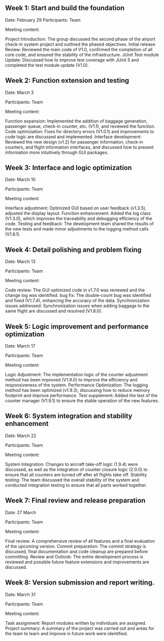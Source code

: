 ## Week 1: Start and build the foundation
Date: February 29
Participants: Team

Meeting content:

Project Introduction: The group discussed the second phase of the airport check-in system project and outlined the phased objectives.
Initial release Review: Reviewed the main code of V1.0, confirmed the completion of all core code, and ensured the stability of the infrastructure.
JUnit Test module Update: Discussed how to improve test coverage with JUnit 5 and completed the test module update (V1.0).

## Week 2: Function extension and testing
Date: March 3

Participants: Team

Meeting content:

Function expansion: Implemented the addition of baggage generation, passenger queue, check-in counter, etc. (V1.1), and reviewed the function.
Code optimization: Fixes for directory errors (V1.0.1) and improvements to code logic are discussed and implemented.
Interface development: Reviewed the new design (v1.2) for passenger information, check-in counters, and flight information interfaces, and discussed how to present information more intuitively through GUI packages.

## Week 3: Interface and logic optimization
Date: March 10

Participants: Team

Meeting content:

Interface adjustment: Optimized GUI based on user feedback (v1.3.5), adjusted the display layout.
Function enhancement: Added the log class (V1.3.0), which improves the traceability and debugging efficiency of the code.
Testing and feedback: The development team shared the results of the new tests and made minor adjustments to the logging method calls (V1.6.1).

## Week 4: Detail polishing and problem fixing
Date: March 13

Participants: Team

Meeting content:

Code review: The GUI optimized code in v1.7.0 was reviewed and the change log was identified.
bug fix: The double-count bug was identified and fixed (V1.7.4), enhancing the accuracy of the data.
Synchronization issues addressed: Synchronization issues when adding baggage to the same flight are discussed and resolved (V1.8.0).

## Week 5: Logic improvement and performance optimization
Date: March 17

Participants: Team

Meeting content:

Logic Adjustment: The implementation logic of the counter adjustment method has been improved (V1.9.0) to improve the efficiency and responsiveness of the system.
Performance Optimization: The logging method has been optimized (v1.9.3), discussing how to reduce memory footprint and improve performance.
Test supplement: Added the test of the counter manager (V1.9.1) to ensure the stable operation of the new features.

## Week 6: System integration and stability enhancement
Date: March 22

Participants: Team

Meeting content:

System Integration: Changes to aircraft take-off logic (1.9.4) were discussed, as well as the integration of counter closure logic (2.0.0) to ensure that all counters are turned off after all flights take off.
Stability testing: The team discussed the overall stability of the system and conducted integration testing to ensure that all parts worked together.

## Week 7: Final review and release preparation
Date: 27 March

Participants: Team

Meeting content:

Final review: A comprehensive review of all features and a final evaluation of the upcoming version.
Commit preparation: The commit strategy is discussed, final documentation and code cleanup are prepared before committing.
Review and Outlook: The entire development process is reviewed and possible future feature extensions and improvements are discussed.

## Week 8: Version submission and report writing.
Date: March 31

Participants: Team

Meeting content:

Task assignment: Report modules written by individuals are assigned.
Project summary: A summary of the project was carried out and areas for the team to learn and improve in future work were identified.
